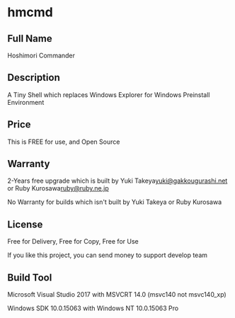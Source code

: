 # hmcmd

## Full Name
Hoshimori Commander

## Description
A Tiny Shell which replaces Windows Explorer for Windows Preinstall Environment

## Price
This is FREE for use, and Open Source

## Warranty
2-Years free upgrade which is built by Yuki Takeya<yuki@gakkougurashi.net> or Ruby Kurosawa<ruby@ruby.ne.jp>

No Warranty for builds which isn't built by Yuki Takeya or Ruby Kurosawa

## License
Free for Delivery, Free for Copy, Free for Use

If you like this project, you can send money to support develop team

## Build Tool
Microsoft Visual Studio 2017 with MSVCRT 14.0 (msvc140 not msvc140_xp)

Windows SDK 10.0.15063 with Windows NT 10.0.15063 Pro
